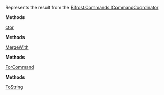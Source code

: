 Represents the result from the [Bifrost.Commands.ICommandCoordinator](Bifrost.Commands.ICommandCoordinator)

**Methods**

[ctor](Bifrost.Commands.CommandResult.ctor)


**Methods**

[MergeWith](Bifrost.Commands.CommandResult.MergeWith)


**Methods**

[ForCommand](Bifrost.Commands.CommandResult.ForCommand)


**Methods**

[ToString](Bifrost.Commands.CommandResult.ToString)

